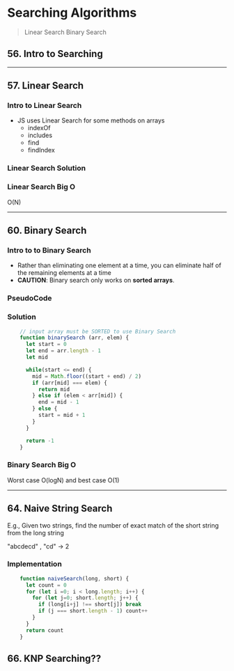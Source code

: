 # Searching Algorithms

> Linear Search
> Binary Search

## 56. Intro to Searching

---

## 57. Linear Search

### Intro to Linear Search

- JS uses Linear Search for some methods on arrays
  - indexOf
  - includes
  - find
  - findIndex

### Linear Search Solution

### Linear Search Big O

O(N)

---

## 60. Binary Search

### Intro to to Binary Search

- Rather than eliminating one element at a time, you can eliminate half of the remaining elements at a time
- **CAUTION**: Binary search only works on **sorted arrays**.

### PseudoCode

### Solution

```js
    // input array must be SORTED to use Binary Search
    function binarySearch (arr, elem) {
      let start = 0
      let end = arr.length - 1
      let mid

      while(start <= end) {
        mid = Math.floor((start + end) / 2)
        if (arr[mid] === elem) {
          return mid
        } else if (elem < arr[mid]) {
          end = mid - 1
        } else {
          start = mid + 1
        }
      }

      return -1
    }
```

### Binary Search Big O

Worst case O(logN) and best case O(1)

---

## 64. Naive String Search

E.g., Given two strings, find the number of exact match of the short string from the long string

"abcdecd" , "cd" -> 2

### Implementation

```js
    function naiveSearch(long, short) {
      let count = 0
      for (let i =0; i < long.length; i++) {
        for (let j=0; short.length; j++) {
          if (long[i+j] !== short[j]) break
          if (j === short.length - 1) count++
        }
      }
      return count
    }
```

## 66. KNP Searching??
